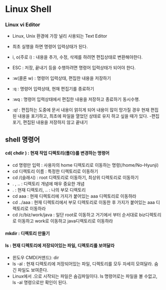 # Linux Shell

### Linux vi Editor
* Linux, Unix 환경에 가장 널리 사용되는 Text Editor
* 최초 실행을 하면 명령어 입력상태가 된다.
* i, o(주로 i) : 내용을 추가, 수정, 삭제를 하려면 편집상태로 변환해야한다.
* ESC : 저장, 끝내기 등을 수행하려면 명령어 입력상태가 되어야 한다.

* :w(콜론 w) : 명령어 입력상태, 편집한 내용을 저장하기
* :q : 명령어 입력상태, 현재 편집기를 종료하기
* :wq : 명령어 입력상태에서 편집한 내용을 저장하고 종료하기 동시수행.
* :q! : 편집하는 도중에 문서 내용이 얽히게 되어 내용이 많이 망가질 경우 현재 편집된 내용을 포기하고, 최초에 파일을 열었던 상태로 유지 하고 싶을 때가 있다. -편집포기, 편집된 내용을 저장하지 않고 끝내기

## shell 명령어
#### cd( chdir ) : 현재 작업 디렉토리(폴더)를 변경하는 명령어
* cd 명령만 입력 : 사용자의 home 디렉토리로 이동하는 명령(/home/No-Hyunji)
* cd 디렉토리 이름 : 특정한 디렉토리로 이동하기
* cd /(슬래시) : root 디렉토리로 이동하기, 최상위 디렉토리로 이동하기
* . , .. : 디렉토리 개념에 매우 중요한 개념
* . : 현재 디렉토리, .. : 나의 부모 디렉토리
* cd aaa : 현재 디렉토리에 가지가 붙어있는 aaa 디렉토리로 이동하라
* cd ../aaa : 현재 디렉토리에서 부모 디렉토리로 이동한 후 가지가 붙어있는 aaa
디렉토리로 이동하라
* cd /c/biz/work/java : 일단 root로 이동하고 거기에서 부터 순서대로 biz디렉토리로 이동하고 work로 이동하고 java디렉토리로 이동하라

#### mkdir : 디렉토리 만들기
#### ls : 현재 디렉토리에 저장되어있는 파일, 디렉토리를 보여달라
* 윈도우 CMD(커맨드): dir
* ls -al : 현재 디렉토리에 저장되어있는 파일, 디렉토리를 모두 자세히 모여달라.
숨긴 파일도 보여준다.
* Linux에서 .으로 시작되는 파일은 숨김파일이다. ls 명령어로는 파일을 볼 수없고, ls -al 명령으로만 확인이 된다.

